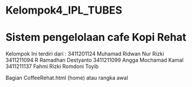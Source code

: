 # Kelompok4_IPL_TUBES
# Sistem pengelolaan cafe Kopi Rehat
Kelompok Ini terdiri dari :
3411201124 Muhamad Ridwan Nur Rizki
3411211094 R Ramadhan Destyanto
3411211099 Angga Mochamad Kamal
3411211137 Fahmi Rizki Romdoni Toyib

Bagian CoffeeRehat.html (home) atau rangka awal 

